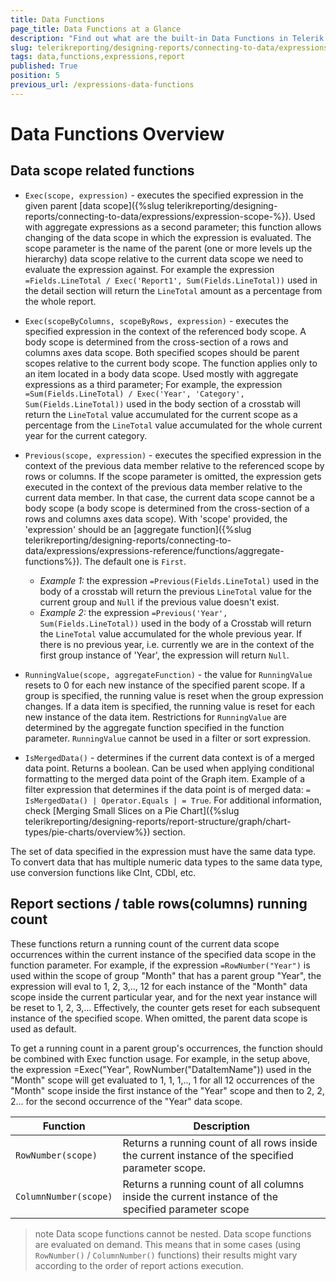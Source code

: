 ```yaml
---
title: Data Functions
page_title: Data Functions at a Glance
description: "Find out what are the built-in Data Functions in Telerik Reporting and how to use them in expressions in reports."
slug: telerikreporting/designing-reports/connecting-to-data/expressions/expressions-reference/functions/data-functions
tags: data,functions,expressions,report
published: True
position: 5
previous_url: /expressions-data-functions
---
```


<style>
	table th:first-of-type {
		width: 25%;
	}
	table th:nth-of-type(2) {
		width: 75%;
	}
</style>

# Data Functions Overview

## Data scope related functions

* `Exec(scope, expression)` - executes the specified expression in the given parent [data scope]({%slug telerikreporting/designing-reports/connecting-to-data/expressions/expression-scope-%}). Used with aggregate expressions as a second parameter; this function allows changing of the data scope in which the expression is evaluated. The scope parameter is the name of the parent (one or more levels up the hierarchy) data scope relative to the current data scope we need to evaluate the expression against. For example the expression `=Fields.LineTotal / Exec('Report1', Sum(Fields.LineTotal))` used in the detail section will return the `LineTotal` amount as a percentage from the whole report.
* `Exec(scopeByColumns, scopeByRows, expression)` - executes the specified expression in the context of the referenced body scope. A body scope is determined from the cross-section of a rows and columns axes data scope. Both specified scopes should be parent scopes relative to the current body scope. The function applies only to an item located in a body data scope. Used mostly with aggregate expressions as a third parameter; For example, the expression `=Sum(Fields.LineTotal) / Exec('Year', 'Category', Sum(Fields.LineTotal))` used in the body section of a crosstab will return the `LineTotal` value accumulated for the current scope as a percentage from the `LineTotal` value accumulated for the whole current year for the current category.
* `Previous(scope, expression)` - executes the specified expression in the context of the previous data member relative to the referenced scope by rows or columns. If the scope parameter is omitted, the expression gets executed in the context of the previous data member relative to the current data member. In that case, the current data scope cannot be a body scope (a body scope is determined from the cross-section of a rows and columns axes data scope). With 'scope' provided, the 'expression' should be an [aggregate function]({%slug telerikreporting/designing-reports/connecting-to-data/expressions/expressions-reference/functions/aggregate-functions%}). The default one is `First`.

	+ _Example 1:_ the expression `=Previous(Fields.LineTotal)` used in the body of a crosstab will return the previous `LineTotal` value for the current group and `Null` if the previous value doesn't exist.
	+ _Example 2:_ the expression `=Previous('Year', Sum(Fields.LineTotal))` used in the body of a Crosstab will return the `LineTotal` value accumulated for the whole previous year. If there is no previous year, i.e. currently we are in the context of the first group instance of 'Year', the expression will return `Null`.

* `RunningValue(scope, aggregateFunction)` - the value for `RunningValue` resets to 0 for each new instance of the specified parent scope. If a group is specified, the running value is reset when the group expression changes. If a data item is specified, the running value is reset for each new instance of the data item. Restrictions for `RunningValue` are determined by the aggregate function specified in the function parameter. `RunningValue` cannot be used in a filter or sort expression.
* `IsMergedData()` - determines if the current data context is of a merged data point. Returns a boolean. Can be used when applying conditional formatting to the merged data point of the Graph item. Example of a filter expression that determines if the data point is of merged data: `= IsMergedData() | Operator.Equals | = True`. For additional information, check [Merging Small Slices on a Pie Chart]({%slug telerikreporting/designing-reports/report-structure/graph/chart-types/pie-charts/overview%}) section.

The set of data specified in the expression must have the same data type. To convert data that has multiple numeric data types to the same data type, use conversion functions like CInt, CDbl, etc.

## Report sections / table rows(columns) running count

These functions return a running count of the current data scope occurrences within the current instance of the specified data scope in the function parameter. For example, if the expression `=RowNumber("Year")` is used within the scope of group "Month" that has a parent group "Year", the expression will eval to 1, 2, 3,.., 12 for each instance of the "Month" data scope inside the current particular year, and for the next year instance will be reset to 1, 2, 3,... Effectively, the counter gets reset for each subsequent instance of the specified scope. When omitted, the parent data scope is used as default.

To get a running count in a parent group's occurrences, the function should be combined with Exec function usage. For example, in the setup above, the expression =Exec("Year", RowNumber("DataItemName")) used in the "Month" scope will get evaluated to 1, 1, 1,.., 1 for all 12 occurrences of the "Month" scope inside the first instance of the "Year" scope and then to 2, 2, 2... for the second occurrence of the "Year" data scope.

| Function | Description |
| ------ | ------ |
| `RowNumber(scope)` |Returns a running count of all rows inside the current instance of the specified parameter scope.|
| `ColumnNumber(scope)` |Returns a running count of all columns inside the current instance of the specified parameter scope|

>note Data scope functions cannot be nested.
>Data scope functions are evaluated on demand. This means that in some cases (using `RowNumber()` / `ColumnNumber()` functions) their results might vary according to the order of report actions execution.
